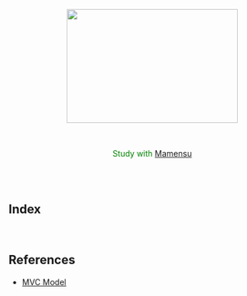 <p align = "center">
  <img src="https://github.com/itsjh1242/Node.js/blob/main/img/node.js.png" width="300" height="200"/>
</p>
<br>
<p align = "center" style = "color: green";>
  Study with <a href = "https://github.com/qqaazz0222"> Mamensu </a>
</p>
<br>
<br>
<h2>
  Index
</h2>
<br>
<h2>
  References
</h2>
<ul>
  <li> <a href="https://gofnrk.tistory.com/">MVC Model</a> </li>
 </ul>
